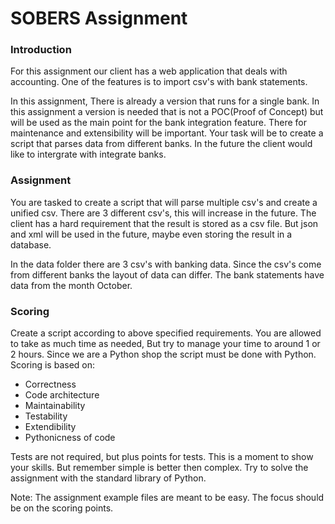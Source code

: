 # SOBERS Assignment

### Introduction
For this assignment our client has a web application that deals with accounting.
One of the features is to import csv's with bank statements.

In this assignment, 
There is already a version that runs for a single bank.
In this assignment a version is needed that is not a POC(Proof of Concept) but will be used as the main point for the bank integration feature. There for maintenance and extensibility will be important. 
Your task will be to create a script that parses data from different banks.
In the future the client would like to intergrate with integrate banks.

### Assignment
You are tasked to create a script that will parse multiple csv's and create a unified csv.
There are 3 different csv's, this will increase in the future.
The client has a hard requirement that the result is stored as a csv file.
But json and xml will be used in the future, maybe even storing the result in a database.

In the data folder there are 3 csv's with banking data.
Since the csv's come from different banks the layout of data can differ.
The bank statements have data from the month October.

### Scoring
Create a script according to above specified requirements.
You are allowed to take as much time as needed, But try to manage your time to around 1 or 2 hours.
Since we are a Python shop the script must be done with Python.
Scoring is based on:
- Correctness
- Code architecture
- Maintainability
- Testability
- Extendibility
- Pythonicness of code

Tests are not required, but plus points for tests.
This is a moment to show your skills. But remember simple is better then complex.
Try to solve the assignment with the standard library of Python.

Note: The assignment example files are meant to be easy.
The focus should be on the scoring points.
